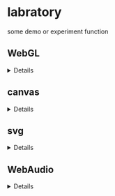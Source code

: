 # labratory
some demo or experiment function

## WebGL
<details>
[Star cloud](https://jasonchen1982.github.io/labratory/webgl/starsClouds/)
[earth polygon](https://jasonchen1982.github.io/labratory/webgl/earthPolygon/)
[my butterfly](https://jasonchen1982.github.io/labratory/webgl/butterfly/)
[earth VR](https://jasonchen1982.github.io/labratory/webgl/earth/)
[fly car VR](https://jasonchen1982.github.io/labratory/webgl/flyCarVR/)
[simple aframe VR](https://jasonchen1982.github.io/labratory/webgl/aframe/)
[WebGL AR](https://jasonchen1982.github.io/labratory/webgl/webglAR/)
</details>

## canvas
<details>
[bottle rotation](https://jasonchen1982.github.io/labratory/canvas/bottle/)
[fly traingle](https://jasonchen1982.github.io/labratory/canvas/flyTraingle/)
[light and blink](https://jasonchen1982.github.io/labratory/canvas/lightAndBlink/)
[line torus](https://jasonchen1982.github.io/labratory/canvas/lineTorus/)
[line to](https://jasonchen1982.github.io/labratory/canvas/linto/)
[life particles](https://jasonchen1982.github.io/labratory/canvas/liveParticles/)
[loading](https://jasonchen1982.github.io/labratory/canvas/loading/)
[low polygon](https://jasonchen1982.github.io/labratory/canvas/lowpolygon/)
[particle](https://jasonchen1982.github.io/labratory/canvas/particle/)
[pentagram](https://jasonchen1982.github.io/labratory/canvas/pentagram/)
[simple perlin noise](https://jasonchen1982.github.io/labratory/canvas/simpleNoise/)
[sphere](https://jasonchen1982.github.io/labratory/canvas/sphere/)
[traingle](https://jasonchen1982.github.io/labratory/canvas/traingle/)
</details>


## svg
<details>
[draw a circle](https://jasonchen1982.github.io/labratory/svg/circle/)
[refactor cocole](https://jasonchen1982.github.io/labratory/svg/coco/)
[none](https://jasonchen1982.github.io/labratory/svg/none/)
</details>

## WebAudio
<details>
[a visualization music](https://jasonchen1982.github.io/labratory/webAudio/music/)
</details>
